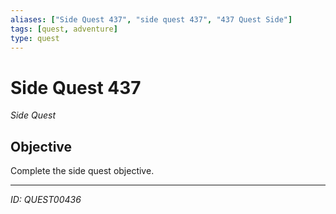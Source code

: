 ```yaml
---
aliases: ["Side Quest 437", "side quest 437", "437 Quest Side"]
tags: [quest, adventure]
type: quest
---
```


# Side Quest 437

*Side Quest*

## Objective
Complete the side quest objective.

---
*ID: QUEST00436*